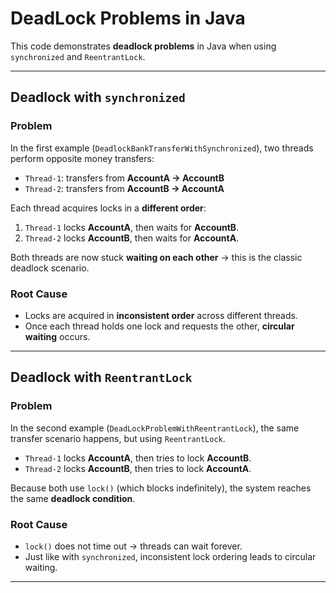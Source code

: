 # DeadLock Problems in Java

This code demonstrates **deadlock problems** in Java when using `synchronized` and `ReentrantLock`.

---

## Deadlock with `synchronized`

### Problem
In the first example (`DeadlockBankTransferWithSynchronized`), two threads perform opposite money transfers:

- `Thread-1`: transfers from **AccountA → AccountB**
- `Thread-2`: transfers from **AccountB → AccountA**

Each thread acquires locks in a **different order**:

1. `Thread-1` locks **AccountA**, then waits for **AccountB**.
2. `Thread-2` locks **AccountB**, then waits for **AccountA**.

Both threads are now stuck **waiting on each other** → this is the classic deadlock scenario.

### Root Cause
- Locks are acquired in **inconsistent order** across different threads.
- Once each thread holds one lock and requests the other, **circular waiting** occurs.

---

## Deadlock with `ReentrantLock`

### Problem
In the second example (`DeadLockProblemWithReentrantLock`), the same transfer scenario happens, but using `ReentrantLock`.

- `Thread-1` locks **AccountA**, then tries to lock **AccountB**.
- `Thread-2` locks **AccountB**, then tries to lock **AccountA**.

Because both use `lock()` (which blocks indefinitely), the system reaches the same **deadlock condition**.

### Root Cause
- `lock()` does not time out → threads can wait forever.
- Just like with `synchronized`, inconsistent lock ordering leads to circular waiting.

---